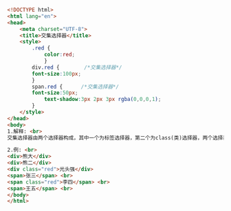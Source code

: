 
<BlogInfo id="269" title="25.交集选择器" author="白日梦想猿" pv=0 read_times=0 pre_cost_time=0分30秒 category="css学习" tag_list="['css学习']" create_time="2020.07.18 17:02:10" update_time="2020.07.18 17:11:27" />

```html
<!DOCTYPE html>
<html lang="en">
<head>
    <meta charset="UTF-8">
    <title>交集选择器</title>
    <style>
        .red {
            color:red;
            }
        div.red {        /*交集选择器*/
        font-size:100px;
        }
        span.red {      /*交集选择器*/
        font-size:50px;
            text-shadow:3px 2px 3px rgba(0,0,0,1);
        }
    </style>
</head>
<body>
1.解释: <br>
交集选择器由两个选择器构成，其中一个为标签选择器，第二个为class(类)选择器，两个选择器之间不能有空格 <br><br><br>

2.例: <br>
<div>熊大</div>
<div>熊二</div>
<div class="red">光头强</div>
<span>张三</span> <br>
<span class="red">李四</span> <br>
<span>王五</span> <br>
</body>
</html>
```

